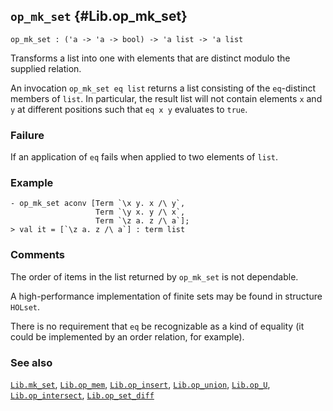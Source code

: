 ## `op_mk_set` {#Lib.op_mk_set}


```
op_mk_set : ('a -> 'a -> bool) -> 'a list -> 'a list
```



Transforms a list into one with elements that are distinct modulo
the supplied relation.


An invocation `op_mk_set eq list` returns a list consisting of
the `eq`-distinct members of `list`. In particular, the result list
will not contain elements `x` and `y` at different positions such that
`eq x y` evaluates to `true`.

### Failure

If an application of `eq` fails when applied to two elements of `list`.

### Example

    
    - op_mk_set aconv [Term `\x y. x /\ y`,
                       Term `\y x. y /\ x`,
                       Term `\z a. z /\ a`];
    > val it = [`\z a. z /\ a`] : term list
    



### Comments

The order of items in the list returned by `op_mk_set`
is not dependable.

A high-performance implementation of finite sets may be found in
structure `HOLset`.

There is no requirement that `eq` be recognizable as a kind of
equality (it could be implemented by an order relation, for example).

### See also

[`Lib.mk_set`](#Lib.mk_set), [`Lib.op_mem`](#Lib.op_mem), [`Lib.op_insert`](#Lib.op_insert), [`Lib.op_union`](#Lib.op_union), [`Lib.op_U`](#Lib.op_U), [`Lib.op_intersect`](#Lib.op_intersect), [`Lib.op_set_diff`](#Lib.op_set_diff)

